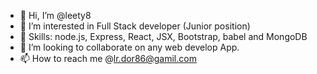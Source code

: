 - 👋 Hi, I’m @leety8
- 👀 I’m interested in Full Stack developer (Junior position)
- 🌱 Skills: node.js, Express, React, JSX, Bootstrap, babel and MongoDB
- 💞️ I’m looking to collaborate on any web develop App.
- 📫 How to reach me @lr.dor86@gamil.com

<!---
leety8/leety8 is a ✨ special ✨ repository because its `README.md` (this file) appears on your GitHub profile.
You can click the Preview link to take a look at your changes.
--->
